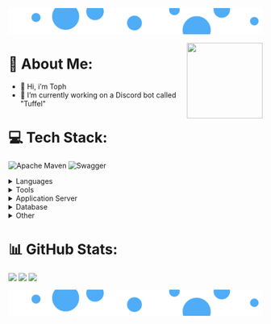![Banner](https://raw.githubusercontent.com/Tophhhhh/Tophhhhh/ee59c92c295b81c953cff53d2eb785446730fe73/src/Banner_960x100.svg)
<!-- [![Typing SVG](https://readme-typing-svg.demolab.com?font=Fira+Code&pause=1000&width=435&lines=Welcome!)](https://git.io/typing-svg) -->

<!--
<img src="https://media4.giphy.com/media/v1.Y2lkPTc5MGI3NjExbWUzdWZ4ZWJ5Y3RybXp4c294cjd4NW55czB3OWNqdzc3bWYyYzNvdyZlcD12MV9pbnRlcm5hbF9naWZfYnlfaWQmY3Q9Zw/r49zgiCebaE0yd6UNn/giphy.gif" height="100em" width="100em"/>
![GitHub](https://img.shields.io/badge/Tophhhh-gray?logo=github)

![Static Badge](https://img.shields.io/badge/Discord-Txph-blue?logo=discord)
-->
<img src="https://media4.giphy.com/media/v1.Y2lkPTc5MGI3NjExbWUzdWZ4ZWJ5Y3RybXp4c294cjd4NW55czB3OWNqdzc3bWYyYzNvdyZlcD12MV9pbnRlcm5hbF9naWZfYnlfaWQmY3Q9Zw/r49zgiCebaE0yd6UNn/giphy.gif" height="150em" width="150em" align="right"/>

# 💫 About Me:
- 👋 Hi, i’m Toph
- 🔭 I’m currently working on a Discord bot called "Tuffel"

# 💻 Tech Stack:
![Apache Maven](https://img.shields.io/badge/Apache%20Maven-C71A36?style=flat&logo=Apache%20Maven&logoColor=white) 
![Swagger](https://img.shields.io/badge/-Swagger-%23Clojure?style=flat&logo=swagger&logoColor=white)

<details>
  <summary>Languages</summary>
  <hr>
  <div align="center">
    <img src="https://cdn.jsdelivr.net/gh/devicons/devicon/icons/java/java-original.svg" height="60em" width="60em" alt="Java"/>
    <img src="https://cdn.jsdelivr.net/gh/devicons/devicon/icons/spring/spring-original.svg" height="60em" width="60em" alt="Spring"/>
    <img src="https://cdn.jsdelivr.net/gh/devicons/devicon/icons/html5/html5-original.svg" height="60em" width="60em" alt="HTML5"/>
    <img src="https://cdn.jsdelivr.net/gh/devicons/devicon/icons/css3/css3-original.svg" height="60em" width="60em" alt="CSS"/>
    <img src="https://cdn.jsdelivr.net/gh/devicons/devicon/icons/javascript/javascript-plain.svg" height="60em" width="60em" alt="JavaScript"/>
    <img src="https://cdn.jsdelivr.net/gh/devicons/devicon/icons/typescript/typescript-original.svg" height="60em" width="60em" alt="TS"/>
    <img src="https://cdn.jsdelivr.net/gh/devicons/devicon/icons/angularjs/angularjs-original.svg" height="60em" width="60em" alt="Angular"/>
  </div>
  <hr>
</details>

<details>
  <summary>Tools</summary>
  <hr>
  <div align="center">
    <img src="https://cdn.jsdelivr.net/gh/devicons/devicon/icons/subversion/subversion-original.svg" height="60em" width="60em" alt="SVN"/>
    <img src="https://cdn.jsdelivr.net/gh/devicons/devicon/icons/git/git-original.svg" height="60em" width="60em" alt="GIT"/>
    <img src="https://cdn.jsdelivr.net/gh/devicons/devicon/icons/github/github-original.svg" height="60em" width="60em" alt="Git_hub"/>
    <img src="https://cdn.jsdelivr.net/gh/devicons/devicon/icons/bitbucket/bitbucket-original.svg" height="60em" width="60em" alt="Bitbucket"/>
    <img src="https://cdn.jsdelivr.net/gh/devicons/devicon/icons/docker/docker-original.svg" height="60em" width="60em" alt="Docker"/>
    <img src="https://cdn.jsdelivr.net/gh/devicons/devicon/icons/apache/apache-original-wordmark.svg" height="60em" width="60em" alt="Apache"/>
  </div>
  <hr>
</details>

<details>
  <summary>Application Server</summary>
  <hr>
  <div align="center">
    <img src="https://cdn.jsdelivr.net/gh/devicons/devicon/icons/tomcat/tomcat-original.svg" height="60em" width="60em" alt="Tomcat"/>
  </div>
  <hr>
</details>

<details>
  <summary>Database</summary>
  <hr>
  <div align="center">
    <img src="https://cdn.jsdelivr.net/gh/devicons/devicon/icons/sqlite/sqlite-original.svg" height="60em" width="60em" alt="SQLite"/>
    <img src="" height="60em" width="60em" alt="Oracle"/>
  </div>
  <hr>
</details>

<details>
  <summary>Other</summary>
  <hr>
  <div align="center">
    <img src="https://cdn.jsdelivr.net/gh/devicons/devicon/icons/gimp/gimp-original.svg" height="60em" width="60em" alt="Gimp"/>
    <img src="https://cdn.jsdelivr.net/gh/devicons/devicon/icons/photoshop/photoshop-line.svg" height="60em" width="60em" alt="PS"/>
  </div>
  <hr>
</details>

# 📊 GitHub Stats:
<img src="https://github-readme-stats.vercel.app/api?username=tophhhhh&theme=blueberry&hide_border=false&include_all_commits=true&count_private=true"/>
<img src="https://github-readme-stats.vercel.app/api/top-langs/?username=tophhhhh&theme=blueberry&hide_border=false&include_all_commits=true&count_private=true&layout=compact"/>
<img src="https://github-readme-streak-stats.herokuapp.com/?user=tophhhhh&theme=blueberry&hide_border=false"/>

![Banner](https://raw.githubusercontent.com/Tophhhhh/Tophhhhh/ee59c92c295b81c953cff53d2eb785446730fe73/src/Banner_960x100.svg)

<!-- Proudly created with GPRM ( https://gprm.itsvg.in ) -->
